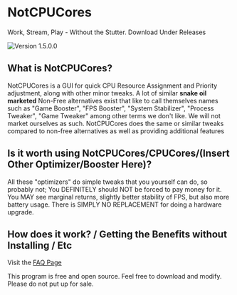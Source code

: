 # NotCPUCores
Work, Stream, Play - Without the Stutter. Download Under Releases

![Version 1.5.0.0](https://i.imgur.com/NSZQc0b.gif)

## What is NotCPUCores?

NotCPUCores is a GUI for quick CPU Resource Assignment and Priority adjustment, along with other minor tweaks. A lot of similar **snake oil marketed** Non-Free alternatives exist that like to call themselves names such as "Game Booster", "FPS Booster", "System Stabilizer", "Process Tweaker", "Game Tweaker" among other terms we don't like. We will not market ourselves as such. NotCPUCores does the same or similar tweaks compared to non-free alternatives as well as providing additional features

## Is it worth using NotCPUCores/CPUCores/(Insert Other Optimizer/Booster Here)?

All these "optimizers" do simple tweaks that you yourself can do, so probably not; You DEFINITELY should NOT be forced to pay money for it. You MAY see marginal returns, slightly better stability of FPS, but also more battery usage. There is SIMPLY NO REPLACEMENT for doing a hardware upgrade.

## How does it work? / Getting the Benefits without Installing / Etc

Visit the [FAQ Page](https://github.com/rcmaehl/NotCPUCores/blob/master/FAQ.md)

This program is free and open source. Feel free to download and modify. Please do not put up for sale.
